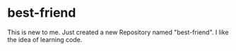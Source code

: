 # best-friend
This is new to me. Just created a new Repository named "best-friend".
I like the idea of learning code.
